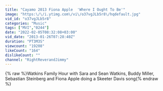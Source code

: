 ```yaml
---
title: "Cayamo 2013 Fiona Apple  'Where I Ought To Be'"
image: "https:\/\/i.ytimg.com\/vi\/o37vgJLb5r8\/hqdefault.jpg"
vid_id: "o37vgJLb5r8"
categories: "Music"
tags: ["MVI","0244"]
date: "2022-02-05T08:32:08+03:00"
vid_date: "2013-01-26T07:28:40Z"
duration: "PT3M3S"
viewcount: "19208"
likeCount: "164"
dislikeCount: ""
channel: "RightReverandJimmy"
---
```

{% raw %}Watkins Family Hour with Sara and Sean Watkins, Buddy Miller, Sebastian Steinberg and Fiona Apple doing a Skeeter Davis song{% endraw %}
